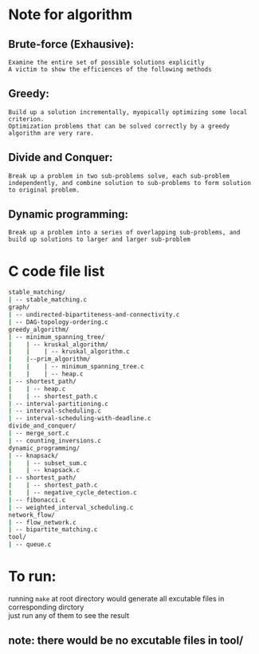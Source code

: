 # Note for algorithm  
## Brute-force (Exhausive):  
	Examine the entire set of possible solutions explicitly  
	A victim to show the efficiences of the following methods  
## Greedy:  
	Build up a solution incrementally, myopically optimizing some local criterion.  
	Optimization problems that can be solved correctly by a greedy algorithm are very rare.  
## Divide and Conquer:  
	Break up a problem in two sub-problems solve, each sub-problem independently, and combine solution to sub-problems to form solution to original problem.  
## Dynamic programming:  
	Break up a problem into a series of overlapping sub-problems, and build up solutions to larger and larger sub-problem  
# C code file list  
```bash
stable_matching/  
| -- stable_matching.c  
graph/  
| -- undirected-bipartiteness-and-connectivity.c  
| -- DAG-topology-ordering.c  
greedy_algorithm/  
| -- minimum_spanning_tree/  
|    | -- kruskal_algorithm/  
|    |    | -- kruskal_algorithm.c  
|    |--prim_algorithm/  
|    |    | -- minimum_spanning_tree.c  
|    |    | -- heap.c  
| -- shortest_path/  
|    | -- heap.c  
|    | -- shortest_path.c  
| -- interval-partitioning.c  
| -- interval-scheduling.c  
| -- interval-scheduling-with-deadline.c  
divide_and_conquer/  
| -- merge_sort.c                                                                              
| -- counting_inversions.c  
dynamic_programming/  
| -- knapsack/  
|    | -- subset_sum.c  
|    | -- knapsack.c  
| -- shortest_path/  
|    | -- shortest_path.c  
|    | -- negative_cycle_detection.c  
| -- fibonacci.c  
| -- weighted_interval_scheduling.c  
network_flow/  
| -- flow_network.c  
| -- bipartite_matching.c  
tool/  
| -- queue.c  
```
# To run:  
running `make` at root directory would generate all excutable files in corresponding dirctory  
just run any of them to see the result  
## note: there would be no excutable files in tool/  
